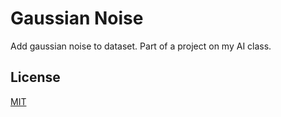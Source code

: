 # Gaussian Noise

Add gaussian noise to dataset. Part of a project on my AI class.

## License

[MIT](https://choosealicense.com/licenses/mit/)